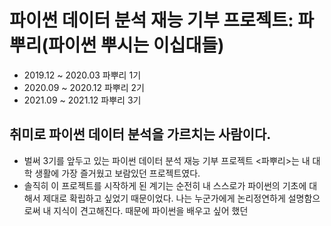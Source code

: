 # 파이썬 데이터 분석 재능 기부 프로젝트: 파뿌리(파이썬 뿌시는 이십대들)
- 2019.12 ~ 2020.03 파뿌리 1기
- 2020.09 ~ 2020.12 파뿌리 2기
- 2021.09 ~ 2021.12 파뿌리 3기

## 취미로 파이썬 데이터 분석을 가르치는 사람이다.
- 벌써 3기를 앞두고 있는 파이썬 데이터 분석 재능 기부 프로젝트 <파뿌리>는 내 대학 생활에 가장 즐거웠고 보람있던 프로젝트였다.
- 솔직히 이 프로젝트를 시작하게 된 계기는 순전히 내 스스로가 파이썬의 기초에 대해서 제대로 확립하고 싶었기 때문이었다. 나는 누군가에게 논리정연하게 설명함으로써 내 지식이 견고해진다. 때문에 파이썬을 배우고 싶어 했던
